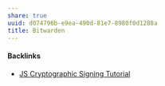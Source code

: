 ```yaml
---
share: true
uuid: d074796b-e9ea-490d-81e7-8980f0d1288a
title: Bitwarden
---
```

#### Backlinks

* [JS Cryptographic Signing Tutorial](/be82e67e-13f4-4c86-b3ec-b32852c54e2b)